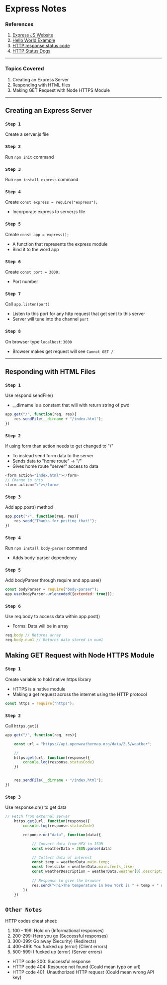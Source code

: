 # Express Notes

### References

1. [Express JS Website](https://expressjs.com/)
2. [Hello World Example](http://expressjs.com/en/starter/hello-world.html#hello-world-example)
3. [HTTP response status code](https://developer.mozilla.org/en-US/docs/Web/HTTP/Status)
4. [HTTP Status Dogs](https://httpstatusdogs.com/)

---

### Topics Covered

1. Creating an Express Server
2. Responding with HTML files
3. Making GET Request with Node HTTPS Module

---

## Creating an Express Server

### `Step 1`

Create a server.js file

### `Step 2`

Run `npm init` command

### `Step 3`

Run `npm install express` command

### `Step 4`

Create `const express = require("express");`
* Incorporate express to server.js file

### `Step 5`

Create `const app = express();`
* A function that represents the express module
* Bind it to the word app

### `Step 6`

Create `const port = 3000;`
* Port number

### `Step 7`

Call `app.listen(port)`
* Listen to this port for any http request that get sent to this server
* Server will tune into the channel `port`

### `Step 8`

On browser type `localhost:3000`
* Browser makes get request will see `Cannot GET /`

---

## Responding with HTML Files

### `Step 1`

Use respond.sendFile()
* __dirname is a constant that will with return string of pwd

```javascript
app.get("/", function(req, res){
    res.sendFile(__dirname + "/index.html");
})
```

### `Step 2`

If using form than action needs to get changed to "/"
* To instead send form data to the server
* Sends data to "home route" -> "/"
* Gives home route "server" access to data

```javascript
<form action="index.html"></form>
// Change to this
<form action="\"></form>
```

### `Step 3`

Add app.post() method

```javascript
app.post("/", function(req, res){
    res.send("Thanks for posting that!");
})
```

### `Step 4`

Run `npm install body-parser` command
* Adds body-parser dependency

### `Step 5`

Add bodyParser through require and app.use()

```javascript
const bodyParser = require("body-parser");
app.use(bodyParser.urlencoded({extended: true}));
```

### `Step 6`

Use req.body to access data within app.post()
* Forms: Data will be in array

```javascript
req.body // Returns array
req.body.num1 // Returns data stored in num1
```

## Making GET Request with Node HTTPS Module

### `Step 1`

Create variable to hold native https library
* HTTPS is a native module
* Making a get request across the internet using the HTTP protocol

```javascript
const https = require("https");
```

### `Step 2`

Call `https.get()`

```javascript
app.get("/", function(req, res){

    const url = "https://api.openweathermap.org/data/2.5/weather";

    //
    https.get(url, function(response){
        console.log(response.statusCode)
    })


    res.sendFile(__dirname + "/index.html");
})
```

### `Step 3`

Use response.on() to get data

```javascript
// Fetch from external server
    https.get(url, function(response){
        console.log(response.statusCode)

        response.on("data", function(data){

            // Convert data from HEX to JSON
            const weatherData = JSON.parse(data)

            // Collect data of interest
            const temp = weatherData.main.temp;
            const feelsLike = weatherData.main.feels_like;
            const weatherDescription = weatherData.weather[0].description;
            
            // Response to give the browser
            res.send("<h1>The temperature in New York is " + temp + " degrees Fahrenheit</h1>")
        })
    })
```


## `Other Notes`

HTTP codes cheat sheet:

1. 100 - 199: Hold on (Informational responses)
2. 200-299: Here you go (Successful responses)
3. 300-399: Go away (Security) (Redirects)
4. 400-499: You fucked up (error) (Client errors)
5. 500-599: I fucked up (error) (Server errors)

* HTTP code 200: Successful response
* HTTP code 404: Resource not found (Could mean typo on url)
* HTTP code 401: Unauthorized HTTP request (Could mean wrong API key)
